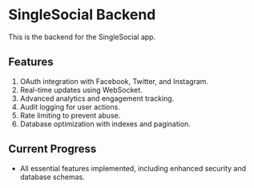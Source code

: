 ﻿# SingleSocial Backend

This is the backend for the SingleSocial app.

## Features
1. OAuth integration with Facebook, Twitter, and Instagram.
2. Real-time updates using WebSocket.
3. Advanced analytics and engagement tracking.
4. Audit logging for user actions.
5. Rate limiting to prevent abuse.
6. Database optimization with indexes and pagination.

## Current Progress
- All essential features implemented, including enhanced security and database schemas.
